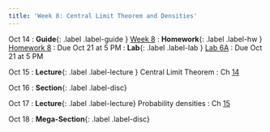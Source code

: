 ```yaml
---
title: 'Week 8: Central Limit Theorem and Densities'
---
```


Oct 14
: **Guide**{: .label .label-guide } [Week 8](/assets/guides/fall24/week08.pdf)
: **Homework**{: .label .label-hw } [Homework 8](http://prob140.datahub.berkeley.edu/hub/user-redirect/git-pull?repo=https://github.com/prob140/materials-fa24&branch=main&subPath=hw/Homework_08.ipynb)
    : Due Oct 21 at 5 PM
: **Lab**{: .label .label-lab } [Lab 6A](http://prob140.datahub.berkeley.edu/hub/user-redirect/git-pull?repo=https://github.com/prob140/materials-fa24&branch=main&subPath=lab/Lab_06.ipynb)
    : Due Oct 21 at 5 PM

Oct 15
: **Lecture**{: .label .label-lecture } Central Limit Theorem
    : Ch [14](http://prob140.org/textbook/content/Chapter_14/00_The_Central_Limit_Theorem.html)

Oct 16
: **Section**{: .label .label-disc}

Oct 17
: **Lecture**{: .label .label-lecture} Probability densities
    : Ch [15](http://prob140.org/textbook/content/Chapter_15/00_Continuous_Distributions.html)

Oct 18
: **Mega-Section**{: .label .label-disc}
